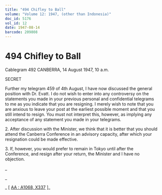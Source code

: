 ```yaml
---
title: "494 Chifley to Ball"
volume: "Volume 12: 1947, (other than Indonesia)"
doc_id: 5176
vol_id: 12
date: 1947-08-14
barcode: 209808
---
```


# 494 Chifley to Ball

Cablegram 492 CANBERRA, 14 August 1947, 10 a.m.

SECRET

Further my telegram 459 of 4th August, I have now discussed the general position with Dr. Evatt. I do not wish to enter into any controversy on the statements you made in your previous personal and confidential telegrams to me as you indicate that you are resigning. I merely wish to note that you are anxious to leave your post at the earliest possible moment and that you still intend to resign. You must not interpret this, however, as implying any acceptance of any statement you made in your telegrams.

2\. After discussion with the Minister, we think that it is better that you should attend the Canberra Conference in an advisory capacity, after which your resignation could be made effective.

3\. If, however, you would prefer to remain in Tokyo until after the Conference, and resign after your return, the Minister and I have no objection.

_

_

_ [ [AA : A1068, X337](http://www.naa.gov.au/cgi-bin/Search?O=I&Number=209808) ]_
